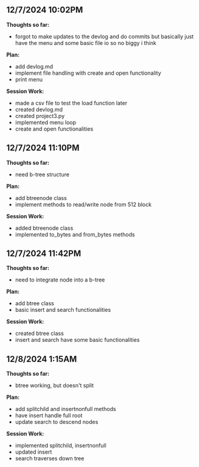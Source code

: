 ## 12/7/2024 10:02PM
**Thoughts so far:**
- forgot to make updates to the devlog and do commits but basically just have the menu and some basic file io so no biggy i think

**Plan:**
- add devlog.md
- implement file handling with create and open functionality
- print menu

**Session Work:**
- made a csv file to test the load function later
- created devlog.md
- created project3.py
- implemented menu loop
- create and open functionalities

## 12/7/2024 11:10PM
**Thoughts so far:**
- need b-tree structure

**Plan:**
- add btreenode class
- implement methods to read/write node from 512 block

**Session Work:**
- added btreenode class
- implemented to_bytes and from_bytes methods

## 12/7/2024 11:42PM
**Thoughts so far:**
- need to integrate node into a b-tree

**Plan:**
- add btree class
- basic insert and search functionalities

**Session Work:**
- created btree class
- insert and search have some basic functionalities

## 12/8/2024 1:15AM
**Thoughts so far:**
- btree working, but doesn't split

**Plan:**
- add splitchild and insertnonfull methods
- have insert handle full root
- update search to descend nodes

**Session Work:**
- implemented splitchild, insertnonfull
- updated insert
- search traverses down tree